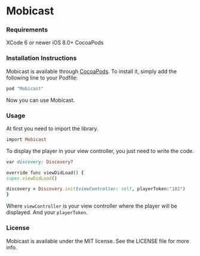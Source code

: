 # Mobicast

### Requirements

XCode 6 or newer
iOS 8.0+
CocoaPods

### Installation Instructions

Mobicast is available through [CocoaPods](http://cocoapods.org). To install
it, simply add the following line to your Podfile:

```ruby
pod "Mobicast"
```

Now you can use Mobicast.

### Usage

At first you need to import the library.

```ruby
import Mobicast
```

To display the player in your view controller, you just need to write the code.

```ruby
var discovery: Discovery?

override func viewDidLoad() {
super.viewDidLoad()

discovery = Discovery.init(viewController: self, playerToken:"102")
}
```

Where ```viewController``` is your view controller where the player will be displayed. And your ```playerToken```.

### License

Mobicast is available under the MIT license. See the LICENSE file for more info.
